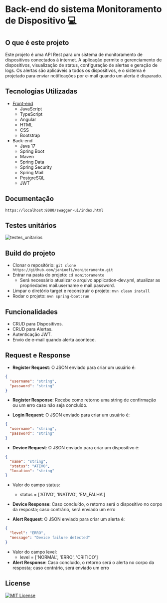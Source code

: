 # Back-end do sistema Monitoramento de Dispositivo 💻

## O que é este projeto
Este projeto é uma API Rest para um sistema de monitoramento de dispositivos conectados à internet. A aplicação permite o gerenciamento de dispositivos, visualização de status, configuração de alertas e geração de logs. Os alertas são aplicáveis a todos os dispositivos, e o sistema é projetado para enviar notificações por e-mail quando um alerta é disparado.
## Tecnologias Utilizadas
- [Front-end](https://github.com/janioofi/monitoramento_front)
    - JavaScript
    - TypeScript
    - Angular
    - HTML
    - CSS
    - Bootstrap
- Back-end
    - Java 17
    - Spring Boot
    - Maven
    - Spring Data
    - Spring Security
    - Spring Mail
    - PostgreSQL
    - JWT

## Documentação
```
https://localhost:8080/swagger-ui/index.html
```
## Testes unitários
![testes_unitarios](https://github.com/user-attachments/assets/fe55e2e6-237c-4265-b672-148780809916)

## Build  do projeto
- Clonar o repositório: `git clone https://github.com/janioofi/monitoramento.git`
- Entrar na pasta do projeto: `cd monitoramento`
  - Será necessário atualizar o arquivo application-dev.yml, atualizar as propriedades mail.username e mail.password.
- Limpar o diretório target e reconstruir o projeto: `mvn clean install`
- Rodar o projeto: `mvn spring-boot:run`

## Funcionalidades
- CRUD para Dispositivos.
- CRUD para Alertas.
- Autenticação JWT.
- Envio de e-mail quando alerta acontece.

## Request e Response
- **Register Request**: O JSON enviado para criar um usuário é:
```json
{
  "username": "string",
  "password": "string"
}
```
- **Register Response**: Recebe como retorno uma string de confirmação ou um erro caso não seja concluído.

- **Login Request**: O JSON enviado para criar um usuário é:
```json
{
  "username": "string",
  "password": "string"
}
```

- **Device Request**: O JSON enviado para criar um dispositivo é:
```json
{
  "name": "string",
  "status": "ATIVO",
  "location": "string"
}
```
- Valor do campo status:
  - status = ['ATIVO', 'INATIVO', 'EM_FALHA']
- **Device Response**: Caso concluído, o retorno será o dispositivo no corpo da resposta; caso contrário, será enviado um erro

- **Alert Request**: O JSON enviado para criar um alerta é:
```json
{
  "level": "ERRO",
  "message": "Device failure detected"
}
```
- Valor do campo level:
  - level = ['NORMAL', 'ERRO', 'CRITICO']
- **Alert Response**: Caso concluído, o retorno será o alerta no corpo da resposta; caso contrário, será enviado um erro

## License
[![MIT License](https://img.shields.io/badge/License-MIT-green.svg)](./LICENSE)

